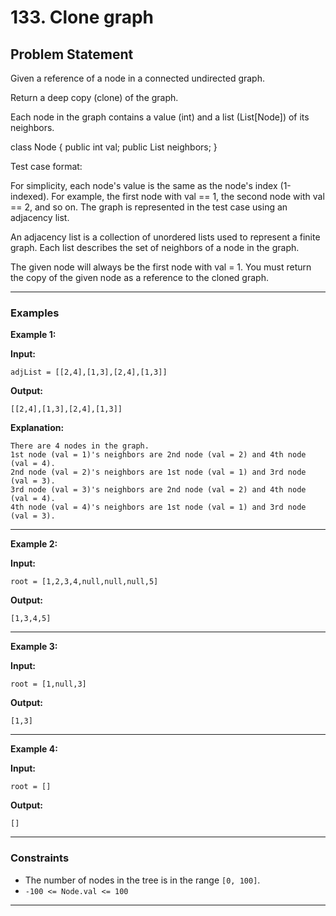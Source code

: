 # 133. Clone graph

## Problem Statement

Given a reference of a node in a connected undirected graph.

Return a deep copy (clone) of the graph.

Each node in the graph contains a value (int) and a list (List[Node]) of its neighbors.

class Node {
public int val;
public List<Node> neighbors;
}


Test case format:

For simplicity, each node's value is the same as the node's index (1-indexed). For example, the first node with val == 1, the second node with val == 2, and so on. The graph is represented in the test case using an adjacency list.

An adjacency list is a collection of unordered lists used to represent a finite graph. Each list describes the set of neighbors of a node in the graph.

The given node will always be the first node with val = 1. You must return the copy of the given node as a reference to the cloned graph.

---

### Examples

**Example 1:**

**Input:**
```text
adjList = [[2,4],[1,3],[2,4],[1,3]]
```

**Output:**
```text
[[2,4],[1,3],[2,4],[1,3]]
```

**Explanation:**
```text
There are 4 nodes in the graph.
1st node (val = 1)'s neighbors are 2nd node (val = 2) and 4th node (val = 4).
2nd node (val = 2)'s neighbors are 1st node (val = 1) and 3rd node (val = 3).
3rd node (val = 3)'s neighbors are 2nd node (val = 2) and 4th node (val = 4).
4th node (val = 4)'s neighbors are 1st node (val = 1) and 3rd node (val = 3).
```
---

**Example 2:**

**Input:**
````text
root = [1,2,3,4,null,null,null,5]
````

**Output:**
```text
[1,3,4,5]
```
---

**Example 3:**

**Input:**
```text
root = [1,null,3]
```
**Output:**
```text
[1,3]
```
---

**Example 4:**

**Input:**
```text
root = []
```
**Output:**
```text
[]
```
---

### Constraints
- The number of nodes in the tree is in the range `[0, 100]`.
- `-100 <= Node.val <= 100`

---
